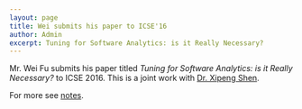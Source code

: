 ```yaml
---
layout: page
title: Wei submits his paper to ICSE'16
author: Admin
excerpt: Tuning for Software Analytics: is it Really Necessary?
---
```

Mr. Wei Fu submits his paper titled *Tuning for Software Analytics: is it Really Necessary?* to ICSE 2016. This is a joint work with [Dr. Xipeng Shen](http://people.engr.ncsu.edu/xshen5/). 

For more see [notes](http://ai4se.net/projects/2015/08/31/Tuning/).



